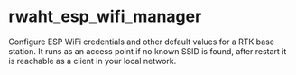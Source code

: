 # rwaht_esp_wifi_manager
Configure ESP WiFi credentials and other default values for a RTK base station. It runs as an access point if no known SSID is found, after restart it is reachable as a client in your local network.
